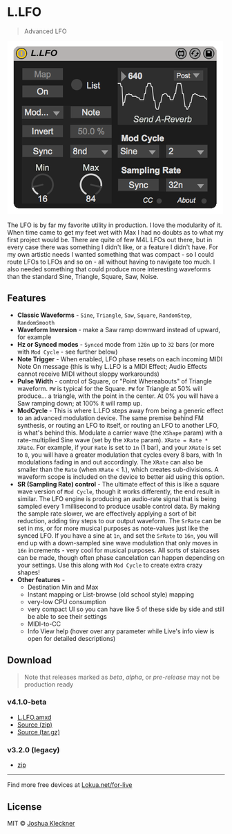 # L.LFO

> Advanced LFO

![screenshot](screenshot.png)

The LFO is by far my favorite utility in production. I love the modularity of it.
When time came to get my feet wet with Max I had no doubts as to what my first
project would be. There are quite of few M4L LFOs out there, but in every case
there was something I didn't like, or a feature I didn't have.
For my own artistic needs I wanted something that was compact - so I could route
LFOs to LFOs and so on - all without having to navigate too much.
I also needed something that could produce more interesting waveforms than the
standard Sine, Triangle, Square, Saw, Noise.

## Features

+ **Classic Waveforms** -
  `Sine`, `Triangle`, `Saw`, `Square`, `RandomStep`, `RandomSmooth`
+ **Waveform Inversion** -
  make a Saw ramp downward instead of upward, for example
+ **Hz or Synced modes** -
  `Synced` mode from `128n` up to `32` bars
  (or more with `Mod Cycle` - see further below)
+ **Note Trigger** -
  When enabled, LFO phase resets on each incoming MIDI Note On message
  (this is why L.LFO is a MIDI Effect; Audio Effects cannot receive MIDI
  without sloppy workarounds)
+ **Pulse Width** -
  control of Square, or "Point Whereabouts" of Triangle
  waveform. `PW` is typical for the Square. `PW` for Triangle at 50% will produce...
  a triangle, with the point in the center. At 0% you will have a Saw ramping
  down; at 100% it will ramp up.
+ **ModCycle** -
  This is where L.LFO steps away from being a generic effect to
  an advanced modulation device. The same premise behind FM
  synthesis, or routing an LFO to itself, or routing an LFO to another LFO,
  is what's behind this. Modulate a carrier wave (the `XShape` param)
  with a rate-multiplied Sine wave (set by the `XRate` param).
  `XRate = Rate * XRate`. For example, if your `Rate` is set to `1n`
  (1 bar), and your `XRate` is set to `8`, you will have a greater modulation
  that cycles every 8 bars, with 1n modulations fading in and out accordingly.
  The `XRate` can also be smaller than the `Rate` (when `XRate` < 1.),
  which creates sub-divisions. A waveform scope is included on the device to
  better aid using this option.
+ **SR (Sampling Rate) control** - The ultimate effect of
  this is like a square wave version of `Mod Cycle`, though it works
  differently, the end result in similar. The LFO engine is producing an
  audio-rate signal that is being sampled every 1 millisecond to produce usable
  control data. By making the sample rate slower, we are effectively applying a
  sort of bit reduction, adding tiny steps to our output waveform.
  The `SrRate` can be set in ms, or for more musical purposes as note-values
  just like the synced LFO. If you have a sine at `1n`, and set the `SrRate` to
  `16n`, you will end up with a down-sampled sine wave modulation that only
  moves in `16n` increments - very cool for musical purposes.
  All sorts of staircases can be made, though often phase
  cancelation can happen depending on your settings. Use this along with `Mod Cycle`
  to create extra crazy shapes!
+ **Other features** -
  + Destination Min and Max
  + Instant mapping or List-browse (old school style) mapping
  + very-low CPU consumption
  + very compact UI so you can have like 5 of these side by side and still be
    able to see their settings
  + MIDI-to-CC
  + Info View help (hover over any parameter while Live's info view is open
    for detailed descriptions)

## Download

> Note that releases marked as _beta_, _alpha_, or _pre-release_ may not be
production ready

### v4.1.0-beta

+ [L.LFO.amxd](https://github.com/Lokua/L.LFO/releases/download/v4.1.0-beta/L.LFO.amxd)
+ [Source (zip)](https://github.com/Lokua/L.LFO/archive/v4.1.0-beta.zip)
+ [Source (tar.gz)](https://github.com/Lokua/L.LFO/archive/v4.1.0-beta.tar.gz)

### v3.2.0 (legacy)
+ [zip](https://s3.amazonaws.com/lokua.net.for-live/L.LFO/3.2.0/L.LFO.v3.2.0.zip)

---

Find more free devices at [Lokua.net/for-live][l4l]

## License
MIT © [Joshua Kleckner][jjk]

[jjk]: https://lokua.net
[l4l]: https://lokua.net/for-live
[m4l]: https://www.ableton.com/en/live/max-for-live/
[lfo]: https://lokua.net/for-live/L.LFO
